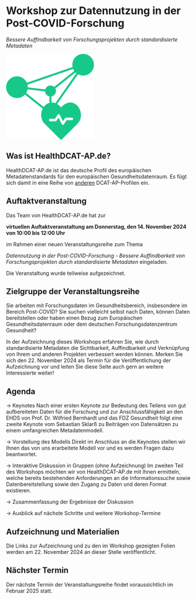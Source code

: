 

# Workshop zur Datennutzung in der Post-COVID-Forschung

*Bessere Auffindbarkeit von Forschungsprojekten durch standardisierte Metadaten*

![Logo HealthDCAT-AP.de](https://github.com/HealthDCAT-AP-de/healthdcat-ap.de/blob/main/images/logo_small.png?raw=true)



## Was ist HealthDCAT-AP.de?

HealthDCAT-AP.de ist das deutsche Profil des europäischen Metadatenstandards für den europäischen Gesundheitsdatenraum. Es fügt sich damit in eine Reihe von [anderen](https://github.com/GKStGovData/awesome-dcat-ap) DCAT-AP-Profilen ein.



## Auftaktveranstaltung

Das Team von HealthDCAT-AP.de hat zur

**virtuellen Auftaktveranstaltung am Donnerstag, den 14. November 2024 von 10:00 bis 12:00 Uhr** 

im Rahmen einer neuen Veranstaltungsreihe zum Thema 

*Datennutzung in der Post-COVID-Forschung - Bessere Auffindbarkeit von Forschungsprojekten durch standardisierte Metadaten* eingeladen. 

Die Veranstaltung wurde teilweise aufgezeichnet.



## Zielgruppe der Veranstaltungsreihe

Sie arbeiten mit Forschungsdaten im Gesundheitsbereich, insbesondere im Bereich Post-COVID? Sie suchen vielleicht selbst nach Daten, können Daten bereitstellen oder haben einen Bezug zum Europäischen Gesundheitsdatenraum oder dem deutschen Forschungsdatenzentrum Gesundheit? 

In der Aufzeichnung dieses Workshops erfahren Sie, wie durch standardisierte Metadaten die Sichtbarkeit, Auffindbarkeit und Verknüpfung von Ihrem und anderen Projekten verbessert werden können. 
Merken Sie sich den 22. November 2024 als Termin für die Veröffentlichung der Aufzeichnung vor und leiten Sie diese Seite auch gern an weitere Interessierte weiter! 



## Agenda

→ Keynotes
Nach einer ersten Keynote zur Bedeutung des Teilens von gut aufbereiteten Daten für die Forschung und zur Anschlussfähigkeit an den EHDS von Prof. Dr. Wilfried Bernhardt und das FDZ Gesundheit folgt eine zweite Keynote vom Sebastian Sklarß zu Beiträgen von Datensätzen zu einem umfangreichen Metadatenmodell. 

→ Vorstellung des Modells 
Direkt im Anschluss an die Keynotes stellen wir Ihnen das von uns erarbeitete Modell vor und es werden Fragen dazu beantwortet. 

→ Interaktive Diskussion in Gruppen (ohne Aufzeichnung)
Im zweiten Teil des Workshops möchten wir von HealthDCAT-AP.de mit Ihnen ermitteln, welche bereits bestehenden Anforderungen an die Informationssuche sowie Datenbereitstellung sowie den Zugang zu Daten und deren Format existieren.

→ Zusammenfassung der Ergebnisse der Diskussion 

→ Ausblick auf nächste Schritte und weitere Workshop-Termine



## Aufzeichnung und Materialien

Die Links zur Aufzeichnung und zu den im Workshop gezeigten Folien werden am 22. November 2024 an dieser Stelle veröffentlicht.



## Nächster Termin

Der nächste Termin der Veranstaltungsreihe findet voraussichtlich im Februar 2025 statt.
